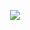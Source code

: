 <p align="center">
  <img src="https://github.com/Adriana-28/Biodise-o1/blob/main/Im%C3%A1genes/Captura%20de%20pantalla%202023-09-28%20112259.png?raw=true">
  <Title>Rehabilitacion de pulgar</Title>

